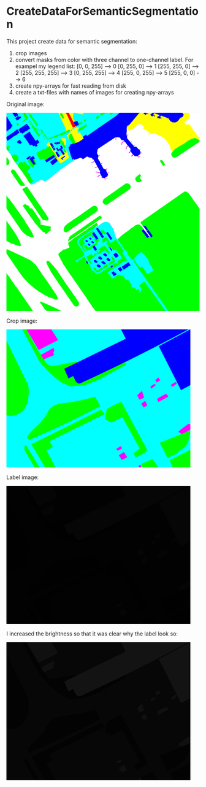 # CreateDataForSemanticSegmentation
This project create data for semantic segmentation:
1) crop images 
2) convert masks from color with three channel to one-channel label. For exampel my legend list:
   [0, 0, 255] -->     0
   [0, 255, 0] -->     1 
   [255, 255, 0] -->   2
   [255, 255, 255] --> 3
   [0, 255, 255] -->   4
   [255, 0, 255] -->   5
   [255, 0, 0] -->     6
3) create npy-arrays for fast reading from disk
4) create a txt-files with names of images for creating npy-arrays

Original image:

![alt text](https://github.com/tamamolis/CreateDataForSemanticSegmentation/blob/master/images/original.png)

Crop image:

![alt text](https://github.com/tamamolis/CreateDataForSemanticSegmentation/blob/master/images/crop.png)

Label image:

![alt text](https://github.com/tamamolis/CreateDataForSemanticSegmentation/blob/master/images/label.png)

I increased the brightness so that it was clear why the label look so:

![alt text](https://github.com/tamamolis/CreateDataForSemanticSegmentation/blob/master/images/bright%20label.jpg)
